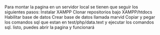 Para montar la pagina en un servidor local se tienen que seguir los siguientes pasos:
Instalar XAMPP
Clonar repositorios bajo XAMPP/htdocs
Habilitar base de datos
  Crear base de datos llamada marvid
  Copiar y pegar los comandos sql que estan en test/php/data.text y ejecutar los comandos sql. 
  listo, puedes abrir la pagina y funcionará
